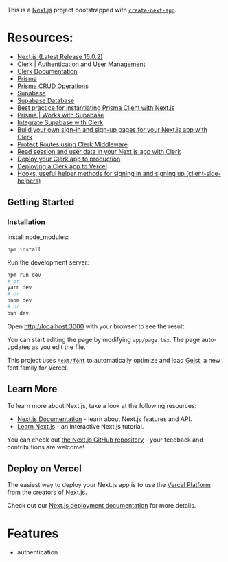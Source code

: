 This is a [Next.js](https://nextjs.org) project bootstrapped with [`create-next-app`](https://nextjs.org/docs/app/api-reference/cli/create-next-app).

# Resources:
- [Next.js (Latest Release 15.0.2)](https://nextjs.org/)
- [Clerk | Authentication and User Management](https://clerk.com/)
- [Clerk Documentation](https://clerk.com/docs)
- [Prisma](https://www.prisma.io/)
- [Prisma CRUD Operations](https://www.prisma.io/docs/orm/prisma-client/queries/crud)
- [Supabase](https://supabase.com/)
- [Supabase Database](https://supabase.com/docs/guides/database/overview)
- [Best practice for instantiating Prisma Client with Next.js](https://www.prisma.io/docs/orm/more/help-and-troubleshooting/help-articles/nextjs-prisma-client-dev-practices)
- [Prisma | Works with Supabase](https://supabase.com/partners/integrations/prisma)
- [Integrate Supabase with Clerk](https://clerk.com/docs/integrations/databases/supabase)
- [Build your own sign-in and sign-up pages for your Next.js app with Clerk](https://clerk.com/docs/references/nextjs/custom-signup-signin-pages)
- [Protect Routes using Clerk Middleware](https://clerk.com/docs/references/nextjs/clerk-middleware)
- [Read session and user data in your Next.js app with Clerk](https://clerk.com/docs/references/nextjs/read-session-data)
- [Deploy your Clerk app to production](https://clerk.com/docs/deployments/overview)
- [Deploying a Clerk app to Vercel](https://clerk.com/docs/deployments/deploy-to-vercel)
- [Hooks, useful helper methods for signing in and signing up (client-side-helpers)](https://clerk.com/docs/references/nextjs/overview#client-side-helpers)

## Getting Started

### Installation

Install node_modules:

`npm install`

Run the development server:

```bash
npm run dev
# or
yarn dev
# or
pnpm dev
# or
bun dev
```

Open [http://localhost:3000](http://localhost:3000) with your browser to see the result.

You can start editing the page by modifying `app/page.tsx`. The page auto-updates as you edit the file.

This project uses [`next/font`](https://nextjs.org/docs/app/building-your-application/optimizing/fonts) to automatically optimize and load [Geist](https://vercel.com/font), a new font family for Vercel.

## Learn More

To learn more about Next.js, take a look at the following resources:

- [Next.js Documentation](https://nextjs.org/docs) - learn about Next.js features and API.
- [Learn Next.js](https://nextjs.org/learn) - an interactive Next.js tutorial.

You can check out [the Next.js GitHub repository](https://github.com/vercel/next.js) - your feedback and contributions are welcome!

## Deploy on Vercel

The easiest way to deploy your Next.js app is to use the [Vercel Platform](https://vercel.com/new?utm_medium=default-template&filter=next.js&utm_source=create-next-app&utm_campaign=create-next-app-readme) from the creators of Next.js.

Check out our [Next.js deployment documentation](https://nextjs.org/docs/app/building-your-application/deploying) for more details.


# Features
- authentication